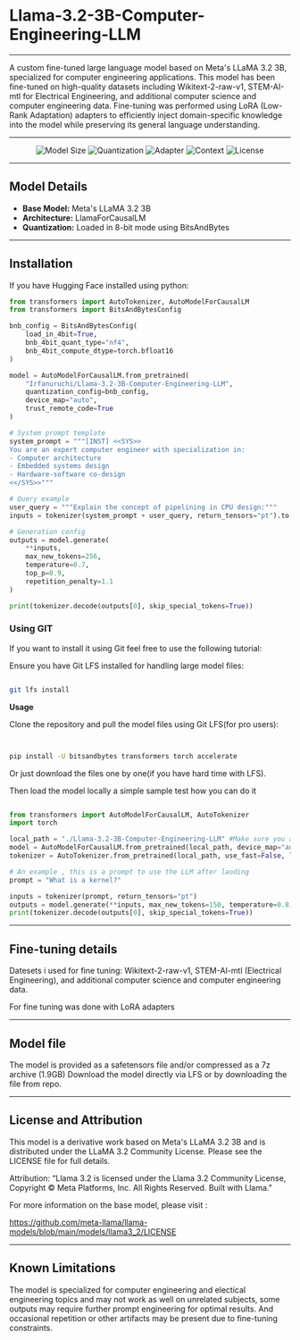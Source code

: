 # Llama-3.2-3B-Computer-Engineering-LLM

--- 

A custom fine-tuned large language model based on Meta's LLaMA 3.2 3B, specialized for computer engineering applications. This model has been fine-tuned on high-quality datasets including Wikitext-2-raw-v1, STEM-AI-mtl for Electrical Engineering, and additional computer science and computer engineering data. Fine-tuning was performed using LoRA (Low-Rank Adaptation) adapters to efficiently inject domain-specific knowledge into the model while preserving its general language understanding.

---

<div align="center">
  <img src="https://img.shields.io/badge/Model_Size-3.2B_parameters-blue" alt="Model Size">
  <img src="https://img.shields.io/badge/Quantization-4bit-green" alt="Quantization">
  <img src="https://img.shields.io/badge/Adapter-LoRA-orange" alt="Adapter">
  <img src="https://img.shields.io/badge/Context-8k-lightgrey" alt="Context">
  <img src="https://img.shields.io/badge/License-Llama_3.2-yellow" alt="License">
</div>

---

## Model Details

- **Base Model:** Meta's LLaMA 3.2 3B
- **Architecture:** LlamaForCausalLM
- **Quantization:** Loaded in 8-bit mode using BitsAndBytes

---

## Installation

If you have Hugging Face installed using python:

```python
from transformers import AutoTokenizer, AutoModelForCausalLM
from transformers import BitsAndBytesConfig

bnb_config = BitsAndBytesConfig(
    load_in_4bit=True,
    bnb_4bit_quant_type="nf4",
    bnb_4bit_compute_dtype=torch.bfloat16
)

model = AutoModelForCausalLM.from_pretrained(
    "Irfanuruchi/Llama-3.2-3B-Computer-Engineering-LLM",
    quantization_config=bnb_config,
    device_map="auto",
    trust_remote_code=True
)

# System prompt template
system_prompt = """[INST] <<SYS>>
You are an expert computer engineer with specialization in:
- Computer architecture
- Embedded systems design
- Hardware-software co-design
<</SYS>>"""

# Query example
user_query = """Explain the concept of pipelining in CPU design:"""
inputs = tokenizer(system_prompt + user_query, return_tensors="pt").to("cuda")

# Generation config
outputs = model.generate(
    **inputs,
    max_new_tokens=256,
    temperature=0.7,
    top_p=0.9,
    repetition_penalty=1.1
)

print(tokenizer.decode(outputs[0], skip_special_tokens=True))
```

### Using GIT

If you want to install it using Git feel free to use the following tutorial:



Ensure you have Git LFS installed for handling large model files:

```bash

git lfs install

```

**Usage**

Clone the repository and pull the model files using Git LFS(for pro users):

```bash


pip install -U bitsandbytes transformers torch accelerate
```
Or just download the files one by one(if you have hard time with LFS).


Then load the model locally a simple sample test how you can do it 

```python

from transformers import AutoModelForCausalLM, AutoTokenizer
import torch

local_path = "./Llama-3.2-3B-Computer-Engineering-LLM" #Make sure you are in the same directory as the downloaded model and config files else will give error
model = AutoModelForCausalLM.from_pretrained(local_path, device_map="auto", torch_dtype=torch.float16, local_files_only=True)
tokenizer = AutoTokenizer.from_pretrained(local_path, use_fast=False, local_files_only=True)

# An example , this is a prompt to use the LLM after laoding 
prompt = "What is a kernel?"

inputs = tokenizer(prompt, return_tensors="pt")
outputs = model.generate(**inputs, max_new_tokens=150, temperature=0.8, top_k=50, top_p=0.92)
print(tokenizer.decode(outputs[0], skip_special_tokens=True))
```
---

## Fine-tuning details

Datesets i used for fine tuning: Wikitext-2-raw-v1, STEM-AI-mtl (Electrical Engineering), and additional computer science and computer engineering data.

For fine tuning was done with LoRA adapters

---

## Model file 
The model is provided as a safetensors file and/or compressed as a 7z archive (1.9GB)
Download the model directly via LFS or by downloading the file from repo.

---

## License and Attribution

This model is a derivative work based on Meta's LLaMA 3.2 3B and is distributed under the LLaMA 3.2 Community License. Please see the LICENSE file for full details.

Attribution:
“Llama 3.2 is licensed under the Llama 3.2 Community License, Copyright © Meta Platforms, Inc. All Rights Reserved. Built with Llama.”

For more information on the base model, please visit :

https://github.com/meta-llama/llama-models/blob/main/models/llama3_2/LICENSE

---

## Known Limitations

The model is specialized for computer engineering and electical engineering topics and may not work as well on unrelated subjects, some outputs may require further prompt engineering for optimal results.
And occasional repetition or other artifacts may be present due to fine-tuning constraints.




